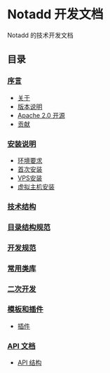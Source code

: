 # Notadd 开发文档

Notadd 的技术开发文档

## 目录

### [序言](/introductions/readme.md)

* [关于](/introductions/readme.md)
* [版本说明]()
* [Apache 2.0 开源](apache.md)
* [贡献](/introductions/contributing.md)

### [安装说明](/installations/readme.md)

* [环境要求](/installations/readme.md)
* [首次安装](/installations/first.md)
* [VPS安装](/installations/vps.md)
* [虚拟主机安装](/installations/vhost.md)

### [技术结构](/technologies/readme.md)

### [目录结构规范](/structures/readme.md)

### [开发规范](/standards/readme.md)

### [常用类库](/packages/readme.md)

### [二次开发](/develops/readme.md)

### [模板和插件](/extensions/readme.md)

* [插件](/extensions/extension.md)

### [API 文档](/apis/readme.md)

* [API 结构](/apis/api.md)
